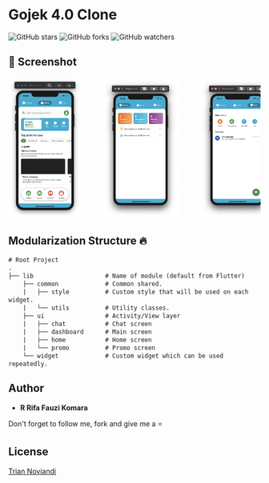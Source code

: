# Gojek 4.0 Clone

![GitHub stars](https://img.shields.io/github/stars/rrifafauzikomara/gojek4.0-clone?style=social)
![GitHub forks](https://img.shields.io/github/forks/rrifafauzikomara/gojek4.0-clone?style=social)
![GitHub watchers](https://img.shields.io/github/watchers/rrifafauzikomara/gojek4.0-clone?style=social)

## 📸 Screenshot
<pre>
<img src="screenshot/home.png" width="29%">     <img src="screenshot/promo.png" width="30%">     <img src="screenshot/chat.png" width="30%">
</pre>

## Modularization Structure 🔥

    # Root Project
    .
    ├── lib                    # Name of module (default from Flutter)
        ├── common             # Common shared.
        |   ├── style          # Custom style that will be used on each widget.
        |   └── utils          # Utility classes.
        ├── ui                 # Activity/View layer
        |   ├── chat           # Chat screen
        |   ├── dashboard      # Main screen
        |   ├── home           # Home screen
        |   └── promo          # Promo screen
        └── widget             # Custom widget which can be used repeatedly.


## Author

* **R Rifa Fauzi Komara**

Don't forget to follow me, fork and give me a ⭐


## License

[Trian Noviandi](https://github.com/triannoviandi)